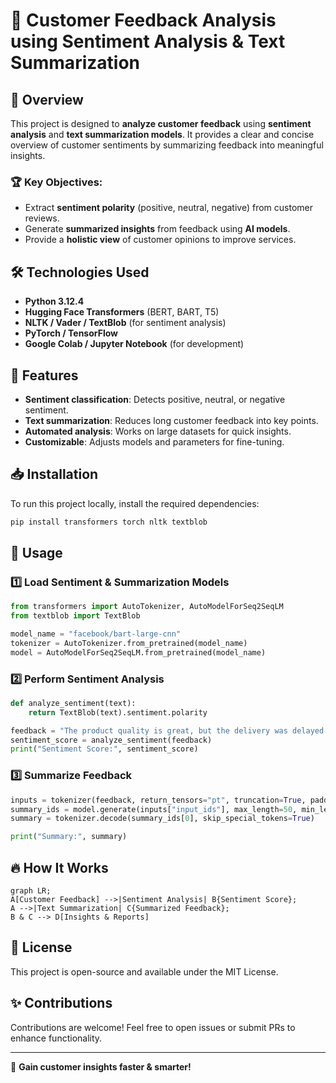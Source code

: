 # 📢 Customer Feedback Analysis using Sentiment Analysis & Text Summarization

## 📌 Overview
This project is designed to **analyze customer feedback** using **sentiment analysis** and **text summarization models**. It provides a clear and concise overview of customer sentiments by summarizing feedback into meaningful insights.

### 🏆 Key Objectives:
- Extract **sentiment polarity** (positive, neutral, negative) from customer reviews.
- Generate **summarized insights** from feedback using **AI models**.
- Provide a **holistic view** of customer opinions to improve services.

## 🛠️ Technologies Used
- **Python 3.12.4**
- **Hugging Face Transformers** (BERT, BART, T5)
- **NLTK / Vader / TextBlob** (for sentiment analysis)
- **PyTorch / TensorFlow**
- **Google Colab / Jupyter Notebook** (for development)

## 🚀 Features
- **Sentiment classification**: Detects positive, neutral, or negative sentiment.
- **Text summarization**: Reduces long customer feedback into key points.
- **Automated analysis**: Works on large datasets for quick insights.
- **Customizable**: Adjusts models and parameters for fine-tuning.

## 📥 Installation
To run this project locally, install the required dependencies:
```bash
pip install transformers torch nltk textblob
```

## 📌 Usage
### 1️⃣ Load Sentiment & Summarization Models
```python
from transformers import AutoTokenizer, AutoModelForSeq2SeqLM
from textblob import TextBlob

model_name = "facebook/bart-large-cnn"
tokenizer = AutoTokenizer.from_pretrained(model_name)
model = AutoModelForSeq2SeqLM.from_pretrained(model_name)
```

### 2️⃣ Perform Sentiment Analysis
```python
def analyze_sentiment(text):
    return TextBlob(text).sentiment.polarity

feedback = "The product quality is great, but the delivery was delayed."
sentiment_score = analyze_sentiment(feedback)
print("Sentiment Score:", sentiment_score)
```

### 3️⃣ Summarize Feedback
```python
inputs = tokenizer(feedback, return_tensors="pt", truncation=True, padding="longest")
summary_ids = model.generate(inputs["input_ids"], max_length=50, min_length=10, num_beams=4)
summary = tokenizer.decode(summary_ids[0], skip_special_tokens=True)

print("Summary:", summary)
```

## 🔥 How It Works
```mermaid
graph LR;
A[Customer Feedback] -->|Sentiment Analysis| B{Sentiment Score};
A -->|Text Summarization| C{Summarized Feedback};
B & C --> D[Insights & Reports]
```

## 📜 License
This project is open-source and available under the MIT License.

## ✨ Contributions
Contributions are welcome! Feel free to open issues or submit PRs to enhance functionality.

---
🚀 **Gain customer insights faster & smarter!**

